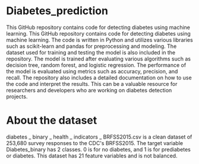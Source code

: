 # Diabetes_prediction
This GitHub repository contains code for detecting diabetes using machine learning. This GitHub repository contains code for detecting diabetes using machine learning. The code is written in Python and utilizes various libraries such as scikit-learn and pandas for preprocessing and modeling. The dataset used for training and testing the model is also included in the repository. The model is trained after evaluating various algorithms such as decision tree, random forest, and logistic regression. The performance of the model is evaluated using metrics such as accuracy, precision, and recall. The repository also includes a detailed documentation on how to use the code and interpret the results. This can be a valuable resource for researchers and developers who are working on diabetes detection projects.
# About the dataset
diabetes _ binary _ health _ indicators _ BRFSS2015.csv is a clean dataset of 253,680 survey responses to the CDC's BRFSS2015. The target variable Diabetes_binary has 2 classes. 0 is for no diabetes, and 1 is for prediabetes or diabetes. This dataset has 21 feature variables and is not balanced.

